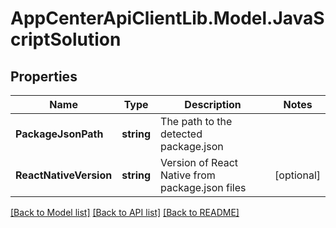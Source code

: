 # AppCenterApiClientLib.Model.JavaScriptSolution
## Properties

Name | Type | Description | Notes
------------ | ------------- | ------------- | -------------
**PackageJsonPath** | **string** | The path to the detected package.json | 
**ReactNativeVersion** | **string** | Version of React Native from package.json files | [optional] 

[[Back to Model list]](../README.md#documentation-for-models) [[Back to API list]](../README.md#documentation-for-api-endpoints) [[Back to README]](../README.md)

